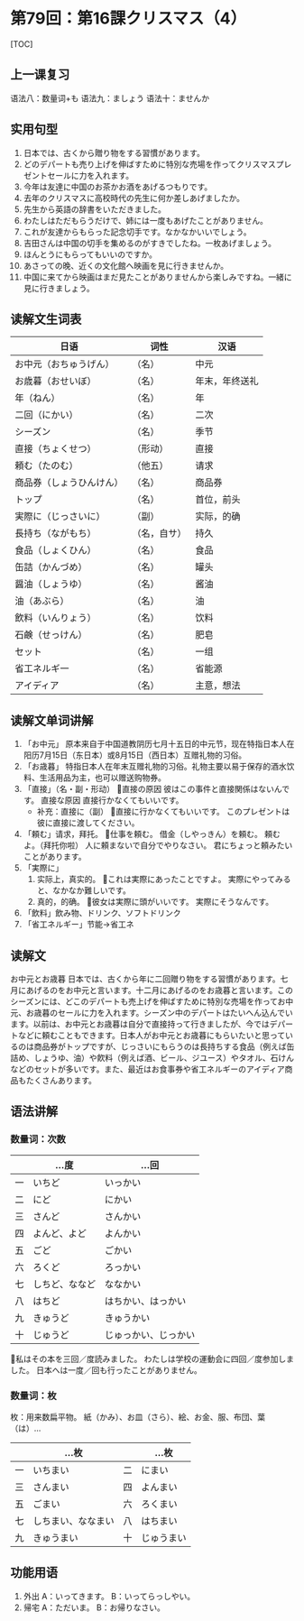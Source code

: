 # 第79回：第16課クリスマス（4）

[TOC]

## 上一课复习

语法八：数量词+も
语法九：ましょう
语法十：ませんか

## 实用句型

1. 日本では、古くから贈り物をする習慣があります。
2. どのデパートも売り上げを伸ばすために特別な売場を作ってクリスマスプレゼントセールに力を入れます。
3. 今年は友達に中国のお茶かお酒をあげるつもりです。
4. 去年のクリスマスに高校時代の先生に何か差しあげましたか。
5. 先生から英語の辞書をいただきました。
6. わたしはただもらうだけで、姉には一度もあげたことがありません。
7. これが友達からもらった記念切手です。なかなかいいでしょう。
8. 吉田さんは中国の切手を集めるのがすきでしたね。一枚あげましょう。
9. ほんとうにもらってもいいのですか。
10. あさっての晚、近くの文化館へ映画を見に行きませんか。
11. 中国に来てから映画はまだ見たことがありませんから楽しみですね。一緒に見に行きましょう。

## 读解文生词表

| 日语                     | 词性         | 汉语           |
| ------------------------ | ------------ | -------------- |
| お中元（おちゅうげん）   | （名）       | 中元           |
| お歳暮（おせいぼ）       | （名）       | 年末，年终送礼 |
| 年（ねん）               | （名）       | 年             |
| 二回（にかい）           | （名）       | 二次           |
| シーズン                 | （名）       | 季节           |
| 直接（ちょくせつ）       | （形动）     | 直接           |
| 頼む（たのむ）           | （他五）     | 请求           |
| 商品券（しょうひんけん） | （名）       | 商品券         |
| トップ                   | （名）       | 首位，前头     |
| 実際に（じっさいに）     | （副）       | 实际，的确     |
| 長持ち（ながもち）       | （名，自サ） | 持久           |
| 食品（しょくひん）       | （名）       | 食品           |
| 缶詰（かんづめ）         | （名）       | 罐头           |
| 醤油（しょうゆ）         | （名）       | 酱油           |
| 油（あぶら）             | （名）       | 油             |
| 飲料（いんりょう）       | （名）       | 饮料           |
| 石鹸（せっけん）         | （名）       | 肥皂           |
| セット                   | （名）       | 一组           |
| 省工ネルギ一             | （名）       | 省能源         |
| アイディア               | （名）       | 主意，想法     |

## 读解文单词讲解

1. 「お中元」
   原本来自于中国道教阴历七月十五日的中元节，现在特指日本人在阳历7月15日（东日本）或8月15日（西日本）互赠礼物的习俗。
2. 「お歳暮」
   特指日本人在年末互赠礼物的习俗。礼物主要以易于保存的酒水饮料、生活用品为主，也可以赠送购物券。
3. 「直接」（名・副・形动）
   📌直接の原因
   彼はこの事件と直接関係はないんです。
   直接な原因
   直接行かなくてもいいです。
   - 补充：直接に（副）
     📌直接に行かなくてもいいです。
     このプレゼントは彼に直接に渡してください。
4. 「頼む」请求，拜托。
   📌仕事を頼む。
   借金（しやっきん）を頼む。
   頼むよ。（拜托你啦）
   人に頼まないで自分でやりなさい。
   君にちょっと頼みたいことがあります。
5. 「実際に」
   1. 实际上，真实的。
      📌これは実際にあったことですよ。
      実際にやってみると、なかなか難しいです。
   2. 真的，的确。
      📌彼女は実際に頭がいいです。
      実際にそうなんです。
6. 「飲料」飲み物、ドリンク、ソフトドリンク
7. 「省工ネルギー」节能→省工ネ

## 读解文

お中元とお歳暮
日本では、古くから年に二回贈り物をする習慣があります。七月にあげるのをお中元と言います。十二月にあげるのをお歳暮と言います。このシーズンには、どこのデパートも売上げを伸ばすために特別な売場を作ってお中元、お歳暮のセールに力を入れます。シーズン中のデパートはたいへん込んでいます。以前は、お中元とお歳暮は自分で直接持って行きましたが、今ではデパートなどに頼むこともできます。日本人がお中元とお歳暮にもらいたいと思っているのは商品券がトップですが、じっさいにもらうのは長持ちする食品（例えば缶詰め、しょうゆ、油）や飮料（例えば酒、ビール、ジユース）やタオル、石けんなどのセットが多いです。また、最近はお食事券や省工ネルギーのアイディア商品もたくさんあります。

## 语法讲解

### 数量词：次数

|      | …度            | …回                  |
| ---- | -------------- | -------------------- |
| 一   | いちど         | いっかい             |
| 二   | にど           | にかい               |
| 三   | さんど         | さんかい             |
| 四   | よんど、よど   | よんかい             |
| 五   | ごど           | ごかい               |
| 六   | ろくど         | ろっかい             |
| 七   | しちど、ななど | ななかい             |
| 八   | はちど         | はちかい、はっかい   |
| 九   | きゅうど       | きゅうかい           |
| 十   | じゅうど       | じゅっかい、じっかい |

📌私はその本を三回／度読みました。
わたしは学校の運動会に四回／度参加しました。
日本へは一度／回も行ったことがありません。

### 数量词：枚

枚：用来数扁平物。
紙（かみ）、お皿（さら）、絵、お金、服、布団、葉（は）…

|      | …枚                |      | …枚        |
| ---- | ------------------ | :--: | ---------- |
| 一   | いちまい           |  二  | にまい     |
| 三   | さんまい           |  四  | よんまい   |
| 五   | ごまい             |  六  | ろくまい   |
| 七   | しちまい、ななまい |  八  | はちまい   |
| 九   | きゅうまい         |  十  | じゅうまい |

## 功能用语

1. 外出
   A：いってきます。
   B：いってらっしやい。
2. 帰宅
   A：ただいま。
   B：お帰りなさい。